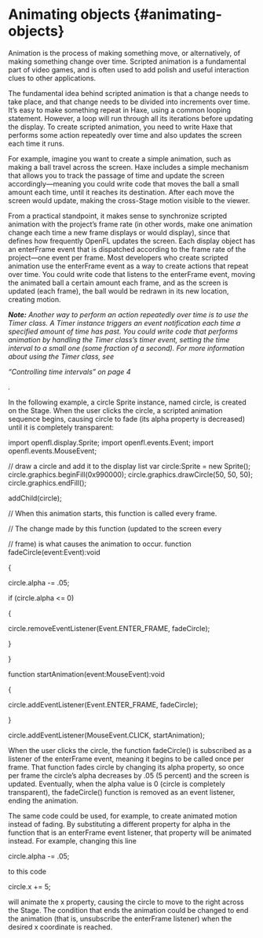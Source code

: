 # Animating objects {#animating-objects}

Animation is the process of making something move, or alternatively, of making something change over time. Scripted animation is a fundamental part of video games, and is often used to add polish and useful interaction clues to other applications.

The fundamental idea behind scripted animation is that a change needs to take place, and that change needs to be divided into increments over time. It’s easy to make something repeat in Haxe, using a common looping statement. However, a loop will run through all its iterations before updating the display. To create scripted animation, you need to write Haxe that performs some action repeatedly over time and also updates the screen each time it runs.

For example, imagine you want to create a simple animation, such as making a ball travel across the screen. Haxe includes a simple mechanism that allows you to track the passage of time and update the screen accordingly—meaning you could write code that moves the ball a small amount each time, until it reaches its destination. After each move the screen would update, making the cross-Stage motion visible to the viewer.

From a practical standpoint, it makes sense to synchronize scripted animation with the project’s frame rate (in other words, make one animation change each time a new frame displays or would display), since that defines how frequently OpenFL updates the screen. Each display object has an enterFrame event that is dispatched according to the frame rate of the project—one event per frame. Most developers who create scripted animation use the enterFrame event as a way to create actions that repeat over time. You could write code that listens to the enterFrame event, moving the animated ball a certain amount each frame, and as the screen is updated (each frame), the ball would be redrawn in its new location, creating motion.

**_Note:_** _Another way to perform an action repeatedly over time is to use the Timer class. A Timer instance triggers an event notification each time a specified amount of time has past. You could write code that performs animation by handling the Timer class’s timer event, setting the time interval to a small one (some fraction of a second). For more information about using the Timer class, see_

_“Controlling time intervals” on page 4_

_._

In the following example, a circle Sprite instance, named circle, is created on the Stage. When the user clicks the circle, a scripted animation sequence begins, causing circle to fade (its alpha property is decreased) until it is completely transparent:

import openfl.display.Sprite; import openfl.events.Event; import openfl.events.MouseEvent;

// draw a circle and add it to the display list var circle:Sprite = new Sprite(); circle.graphics.beginFill(0x990000); circle.graphics.drawCircle(50, 50, 50); circle.graphics.endFill();

addChild(circle);

// When this animation starts, this function is called every frame.

// The change made by this function (updated to the screen every

// frame) is what causes the animation to occur. function fadeCircle(event:Event):void

{

circle.alpha -= .05;

if (circle.alpha &lt;= 0)

{

circle.removeEventListener(Event.ENTER_FRAME, fadeCircle);

}

}

function startAnimation(event:MouseEvent):void

{

circle.addEventListener(Event.ENTER_FRAME, fadeCircle);

}

circle.addEventListener(MouseEvent.CLICK, startAnimation);

When the user clicks the circle, the function fadeCircle() is subscribed as a listener of the enterFrame event, meaning it begins to be called once per frame. That function fades circle by changing its alpha property, so once per frame the circle’s alpha decreases by .05 (5 percent) and the screen is updated. Eventually, when the alpha value is 0 (circle is completely transparent), the fadeCircle() function is removed as an event listener, ending the animation.

The same code could be used, for example, to create animated motion instead of fading. By substituting a different property for alpha in the function that is an enterFrame event listener, that property will be animated instead. For example, changing this line

circle.alpha -= .05;

to this code

circle.x += 5;

will animate the x property, causing the circle to move to the right across the Stage. The condition that ends the animation could be changed to end the animation (that is, unsubscribe the enterFrame listener) when the desired x coordinate is reached.